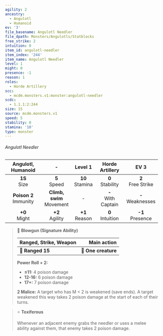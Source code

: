 ```yaml
---
agility: 2
ancestry:
  - Angulotl
  - Humanoid
ev: '3'
file_basename: Angulotl Needler
file_dpath: Monsters/Angulotls/Statblocks
free_strike: 2
intuition: 0
item_id: angulotl-needler
item_index: '244'
item_name: Angulotl Needler
level: 1
might: 0
presence: -1
reason: 1
roles:
  - Horde Artillery
scc:
  - mcdm.monsters.v1:monster:angulotl-needler
scdc:
  - 1.1.1:2:244
size: 1S
source: mcdm.monsters.v1
speed: 5
stability: 0
stamina: '10'
type: monster
---
```


###### Angulotl Needler

|     Angulotl, Humanoid     |               -               |       Level 1       |     Horde Artillery     |          EV 3          |
| :------------------------: | :---------------------------: | :-----------------: | :---------------------: | :--------------------: |
|      **1S**<br/> Size      |       **5**<br/> Speed        | **10**<br/> Stamina |  **0**<br/> Stability   | **2**<br/> Free Strike |
| **Poison 2**<br/> Immunity | **Climb, swim**<br/> Movement |          -          | **-**<br/> With Captain | **-**<br/> Weaknesses  |
|     **+0**<br/> Might      |      **+2**<br/> Agility      | **+1**<br/> Reason  |  **0**<br/> Intuition   |  **-1**<br/> Presence  |

> 🏹 **Blowgun (Signature Ability)**
>
> | **Ranged, Strike, Weapon** |     **Main action** |
> | -------------------------- | ------------------: |
> | **📏 Ranged 15**           | **🎯 One creature** |
>
> **Power Roll + 2:**
>
> - **≤11:** 4 poison damage
> - **12-16:** 6 poison damage
> - **17+:** 7 poison damage
>
> **2 Malice:** A target who has M < 2 is weakened (save ends). A target weakened this way takes 2 poison damage at the start of each of their turns.

> ⭐️ **Toxiferous**
>
> Whenever an adjacent enemy grabs the needler or uses a melee ability against them, that enemy takes 2 poison damage.
